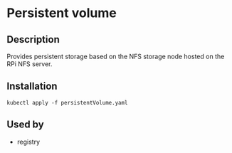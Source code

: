 # Persistent volume

## Description
Provides persistent storage based on the NFS storage node hosted on the RPi NFS server.

## Installation
```
kubectl apply -f persistentVolume.yaml
```

## Used by
- registry
